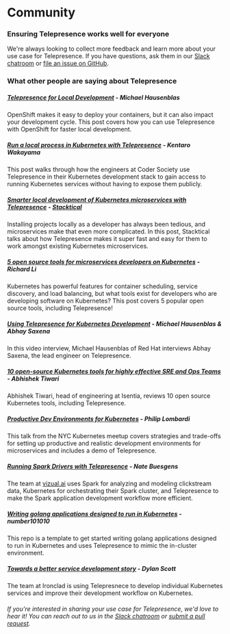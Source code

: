 # Community

### Ensuring Telepresence works well for everyone

We're always looking to collect more feedback and learn more about your use case for Telepresence. If you have questions, ask them in our [Slack chatroom](https://d6e.co/slack) or [file an issue on GitHub](https://github.com/telepresenceio/telepresence/issues/new).

### What other people are saying about Telepresence

##### [Telepresence for Local Development](https://blog.openshift.com/telepresence-local-development/) - Michael Hausenblas
OpenShift makes it easy to deploy your containers, but it can also impact your development cycle. This post covers how you can use Telepresence with OpenShift for faster local development.

##### [Run a local process in Kubernetes with Telepresence](https://blog.codersociety.com/run-a-local-process-in-kubernetes-with-telepresence-dc16bd593b52) - Kentaro Wakayama
This post walks through how the engineers at Coder Society use Telepresence in their Kubernetes development stack to gain access to running Kubernetes services without having to expose them publicly.

##### [Smarter local development of Kubernetes microservices with Telepresence](http://blog.stacktical.com/cloud-computing/2017/09/27/telepresence-kubernes-development.html) - [Stacktical](https://stacktical.com)
Installing projects locally as a developer has always been tedious, and microservices make that even more complicated. In this post, Stacktical talks about how Telepresence makes it super fast and easy for them to work amongst existing Kubernetes microservices.

##### [5 open source tools for microservices developers on Kubernetes](https://hackernoon.com/5-open-source-tools-for-microservices-developers-on-kubernetes-4fac73c2c6ee) - Richard Li
Kubernetes has powerful features for container scheduling, service discovery, and load balancing, but what tools exist for developers who are developing software on Kubernetes? This post covers 5 popular open source tools, including Telepresence!

##### [Using Telepresence for Kubernetes Development](https://youtu.be/G8fA_JssUG8) - Michael Hausenblas & Abhay Saxena
In this video interview, Michael Hausenblas of Red Hat interviews Abhay Saxena, the lead engineer on Telepresence.

##### [10 open-source Kubernetes tools for highly effective SRE and Ops Teams](https://abhishek-tiwari.com/10-open-source-tools-for-highly-effective-kubernetes-sre-and-ops-teams/) - Abhishek Tiwari
Abhishek Tiwari, head of engineering at Isentia, reviews 10 open source Kubernetes tools, including Telepresence.

##### [Productive Dev Environments for Kubernetes](https://youtu.be/4cct9JgItYQ) - Philip Lombardi
This talk from the NYC Kubernetes meetup covers strategies and trade-offs for setting up productive and realistic development environments for microservices and includes a demo of Telepresence.

##### [Running Spark Drivers with Telepresence](https://www.datawire.io/running-spark-drivers-with-telepresence/) - Nate Buesgens
The team at [vizual.ai](https://www.vizual.ai) uses Spark for analyzing and modeling clickstream data, Kubernetes for orchestrating their Spark cluster, and Telepresence to make the Spark application development workflow more efficient.

##### [Writing golang applications designed to run in Kubernetes](https://github.com/number101010/go-kubernetes-vscode-dev) - number101010
This repo is a template to get started writing golang applications designed to run in Kubernetes and uses Telepresence to mimic the in-cluster environment.

##### [Towards a better service development story](https://blog.ironcladapp.com/towards-a-better-service-development-story-bae19a9b3c5a) - Dylan Scott
The team at Ironclad is using Telepresnece to develop individual Kubernetes services and improve their development workflow on Kubernetes. 

###### If you're interested in sharing your use case for Telepresence, we'd love to hear it! You can reach out to us in the [Slack chatroom](https://d6e.co/slack) or [submit a pull request](https://github.com/telepresenceio/telepresence/pulls).
